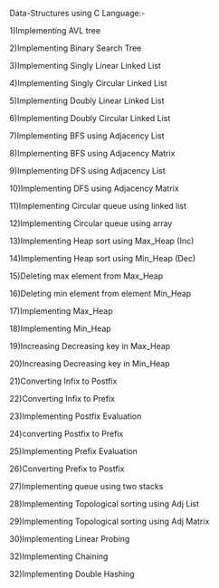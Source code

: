 Data-Structures using C Language:-

1)Implementing AVL tree

2)Implementing Binary Search Tree

3)Implementing Singly Linear Linked List

4)Implementing Singly Circular Linked List

5)Implementing Doubly Linear Linked List

6)Implementing Doubly Circular Linked List

7)Implementing BFS using Adjacency List

8)Implementing BFS using Adjacency Matrix

9)Implementing DFS using Adjacency List

10)Implementing DFS using Adjacency Matrix

11)Implementing Circular queue using linked list

12)Implementing Circular queue using array

13)Implementing Heap sort using Max_Heap (Inc)

14)Implementing Heap sort using Min_Heap (Dec)

15)Deleting max element from Max_Heap

16)Deleting min element from element Min_Heap

17)Implementing Max_Heap

18)Implementing Min_Heap

19)Increasing Decreasing key in Max_Heap

20)Increasing Decreasing key in Min_Heap

21)Converting Infix to Postfix

22)Converting Infix to Prefix

23)Implementing Postfix Evaluation

24)converting Postfix to Prefix

25)Implementing Prefix Evaluation

26)Converting Prefix to Postfix

27)Implementing queue using two stacks

28)Implementing Topological sorting using Adj List

29)Implementing Topological sorting using Adj Matrix

30)Implementing Linear Probing

32)Implementing Chaining

32)Implementing Double Hashing
